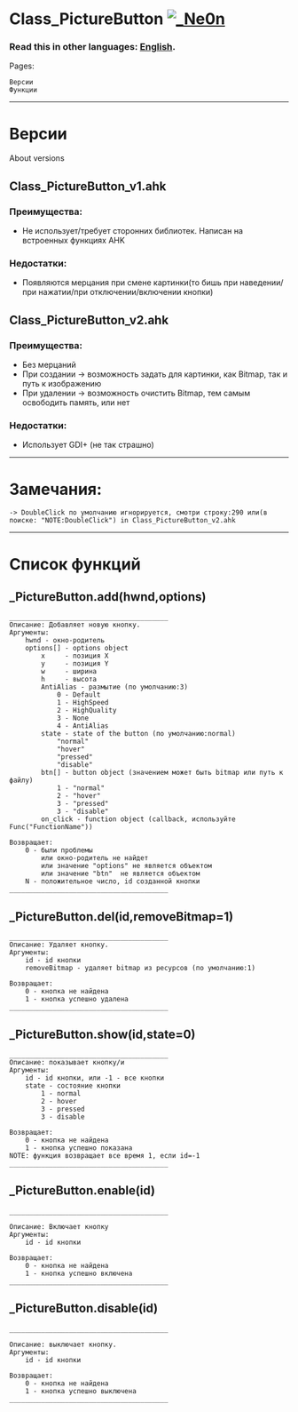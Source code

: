 # Class_PictureButton [![_Ne0n](https://cdn.rawgit.com/sindresorhus/awesome/d7305f38d29fed78fa85652e3a63e154dd8e8829/media/badge.svg)](https://github.com/Ne0n-git)

### Read this in other languages: [English](README.md).
Pages:
```
Версии
Функции
```
------------------------------------------------------------------------------------



# Версии
About versions
## Class_PictureButton_v1.ahk
### Преимущества:
- Не использует/требует сторонних библиотек. Написан на встроенных функциях AHK
### Недостатки:
- Появляются мерцания при смене картинки(то бишь при наведении/при нажатии/при отключении/включении кнопки)


## Class_PictureButton_v2.ahk
### Преимущества:
- Без мерцаний
- При создании -> возможность задать для картинки, как Bitmap, так и путь к изображению
- При удалении -> возможность очистить Bitmap, тем самым освободить память, или нет
### Недостатки:
- Использует GDI+ (не так страшно)

------------------------------------------------------------------------------------


# Замечания:
```
-> DoubleClick по умолчанию игнорируется, смотри строку:290 или(в поиске: "NOTE:DoubleClick") in Class_PictureButton_v2.ahk
```

------------------------------------------------------------------------------------
# Список функций


## _PictureButton.add(hwnd,options)
```
________________________________________
Описание: Добавляет новую кнопку.
Аргументы:
    hwnd - окно-родитель
    options[] - options object
        x     - позиция X
        y     - позиция Y
        w     - ширина
        h     - высота
        AntiAlias - размытие (по умолчанию:3)
            0 - Default
            1 - HighSpeed
            2 - HighQuality
            3 - None
            4 - AntiAlias
        state - state of the button (по умолчанию:normal)
            "normal"
            "hover"
            "pressed"
            "disable"
        btn[] - button object (значением может быть bitmap или путь к файлу)
            1 - "normal"
            2 - "hover"
            3 - "pressed"
            3 - "disable"
        on_click - function object (callback, используйте Func("FunctionName"))

Возвращает:
    0 - были проблемы
        или окно-родитель не найдет
        или значение "options" не является объектом
        или значение "btn"  не является объектом
    N - положительное число, id созданной кнопки
________________________________________
```




## _PictureButton.del(id,removeBitmap=1)
```
________________________________________
Описание: Удаляет кнопку.
Аргументы:
    id - id кнопки
    removeBitmap - удаляет bitmap из ресурсов (по умолчанию:1)

Возвращает:
    0 - кнопка не найдена
    1 - кнопка успешно удалена
________________________________________
```




## _PictureButton.show(id,state=0)
```
________________________________________
Описание: показывает кнопку/и
Аргументы:
    id - id кнопки, или -1 - все кнопки
    state - состояние кнопки
        1 - normal
        2 - hover
        3 - pressed
        3 - disable

Возвращает:
    0 - кнопка не найдена
    1 - кнопка успешно показана
NOTE: функция возвращает все время 1, если id=-1
________________________________________
```




## _PictureButton.enable(id)
```
________________________________________

Описание: Включает кнопку
Аргументы:
    id - id кнопки

Возвращает:
    0 - кнопка не найдена
    1 - кнопка успешно включена
________________________________________
```




## _PictureButton.disable(id)
```
________________________________________

Описание: выключает кнопку.
Аргументы:
    id - id кнопки

Возвращает:
    0 - кнопка не найдена
    1 - кнопка успешно выключена
________________________________________
```
